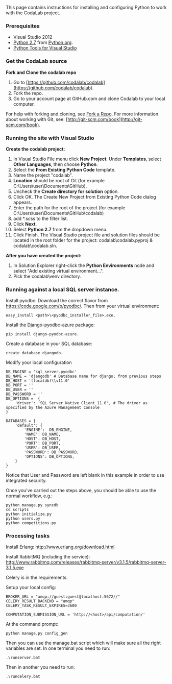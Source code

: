 This page contains instructions for installing and configuring Python to work with the CodaLab project.

### Prerequisites
* Visual Studio 2012
* [Python 2.7](http://python.org/ftp/python/2.7.5/python-2.7.5.msi) from [Python.org](http://python.org/).
* [Python Tools for Visual Studio](https://pytools.codeplex.com/)

### Get the CodaLab source
**Fork and Clone the codalab repo**

1. Go to [https://github.com/codalab/codalab](https://github.com/codalab/codalab).
2. Fork the repo.
3. Go to your account page at GitHub.com and clone Codalab to your local computer.

For help with forking and cloning, see [Fork a Repo](https://help.github.com/articles/fork-a-repo). For more information about working with Git, see: [http://git-scm.com/book](http://git-scm.com/book).

### Running the site with Visual Studio
**Create the codalab project:**

1. In Visual Studio File menu click **New Project**. Under **Templates**, select **Other Languages**, then choose **Python**.
2. Select the **From Existing Python Code** template.
3. Name the project "codalab".
4. **Location** should be root of Git (for example C:\Users\user\Documents\GitHub\).
5. Uncheck the **Create directory for solution** option.
6. Click OK. The Create New Project from Existing Python Code dialog appears.
7. Enter the path for the root of the project (for example C:\Users\user\Documents\GitHub\codalab)
8. add *.scss to the filter list.
9. Click **Next**.
10. Select **Python 2.7** from the dropdown menu.
11. Click Finish. The Visual Studio project file and solution files should be located in the root folder for the project: codalab\codalab.pyproj & codalab\codalab.sln.

**After you have created the project:**

1. In Solution Explorer right-click the **Python Environments** node and select "Add existing virtual environment...".
2. Pick the codalab\venv directory.


### Running against a local SQL server instance.

Install pyodbc: Download the correct flavor from https://code.google.com/p/pyodbc/. Then from your virtual environment:

    easy_install <path>\<pyodbc_installer_file>.exe.

Install the Django-pyodbc-azure package: 

    pip install django-pyodbc-azure.

Create a database in your SQL database:

    create database djangodb.

Modify your local configuration

    DB_ENGINE = 'sql_server.pyodbc'
    DB_NAME = 'djangodb' # Database name for django; from previous steps
    DB_HOST = '(localdb)\\v11.0'
    DB_PORT = ''
    DB_USER = ''
    DB_PASSWORD = '' 
    DB_OPTIONS =  {
        'driver': 'SQL Server Native Client 11.0', # The driver as specified by the Azure Management Console
    }
  
    DATABASES = {
        'default': {
            'ENGINE':  DB_ENGINE, 
            'NAME': DB_NAME,            
            'HOST': DB_HOST,                     
            'PORT': DB_PORT,
            'USER': DB_USER,
            'PASSWORD': DB_PASSWORD,
            'OPTIONS': DB_OPTIONS,
        }
    }

Notice that User and Password are left blank in this example in order to use integrated security.

Once you've carried out the steps above, you should be able to use the normal workflow, e.g.:

    python manage.py syncdb
    cd scripts
    python initialize.py
    python users.py
    python competitions.py

### Processing tasks

Install Erlang: http://www.erlang.org/download.html

Install RabbitMQ (including the service): http://www.rabbitmq.com/releases/rabbitmq-server/v3.1.5/rabbitmq-server-3.1.5.exe

Celery is in the requirements.

Setup your local config:

    BROKER_URL = "amqp://guest:guest@localhost:5672//"
    CELERY_RESULT_BACKEND = "amqp"
    CELERY_TASK_RESULT_EXPIRES=3600

    COMPUTATION_SUBMISSION_URL = 'http://<host>/api/computation/'

At the command prompt:

    python manage.py config_gen

Then you can use the manage.bat script which will make sure all the right variables are set. In one terminal you need to run:

    .\runserver.bat

Then in another you need to run:

    .\runcelery.bat


